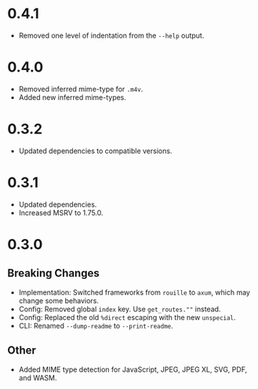 # 0.4.1
- Removed one level of indentation from the `--help` output.

# 0.4.0
- Removed inferred mime-type for `.m4v`.
- Added new inferred mime-types.

# 0.3.2
- Updated dependencies to compatible versions.

# 0.3.1

- Updated dependencies.
- Increased MSRV to 1.75.0.

# 0.3.0

## Breaking Changes
- Implementation: Switched frameworks from `rouille` to `axum`, which may change some behaviors.
- Config: Removed global `index` key. Use `get_routes.""` instead.
- Config: Replaced the old `%direct` escaping with the new `unspecial`.
- CLI: Renamed `--dump-readme` to `--print-readme`.

## Other
- Added MIME type detection for JavaScript, JPEG, JPEG XL, SVG, PDF, and WASM.
